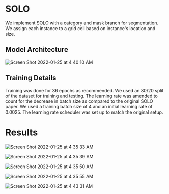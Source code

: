 # SOLO

We implement SOLO with a category and mask branch for segmentation. We assign each instance to a grid cell based on instance's location and size. 

## Model Architecture

![Screen Shot 2022-01-25 at 4 40 10 AM](https://user-images.githubusercontent.com/40223805/150951584-b22ac9d1-e471-4a2c-bdff-de3429863c57.png)


## Training Details

Training was done for 36 epochs as recommended. We used an 80/20 split of
the dataset for training and testing. The learning rate was amended to count
for the decrease in batch size as compared to the original SOLO paper. We used
a training batch size of 4 and an initial learning rate of 0.0025. The learning
rate scheduler was set up to match the original setup.

# Results

![Screen Shot 2022-01-25 at 4 35 33 AM](https://user-images.githubusercontent.com/40223805/150951703-f437410e-35e8-49db-aef2-dcc4a6d499e6.png)

![Screen Shot 2022-01-25 at 4 35 39 AM](https://user-images.githubusercontent.com/40223805/150951735-e6257913-3e46-4c73-87e8-e3d3f61105a0.png)

![Screen Shot 2022-01-25 at 4 35 50 AM](https://user-images.githubusercontent.com/40223805/150951745-0b8de525-46db-4356-b1d1-2c3677d185b2.png)

![Screen Shot 2022-01-25 at 4 35 55 AM](https://user-images.githubusercontent.com/40223805/150951831-ced92c26-a9d0-4917-8dd3-df92b34830ad.png)

![Screen Shot 2022-01-25 at 4 43 31 AM](https://user-images.githubusercontent.com/40223805/150952249-ad42f245-9f6a-4abf-a88f-8752c0f86455.png)
